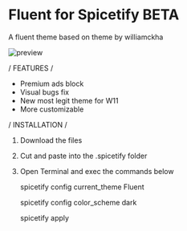 # Fluent for Spicetify BETA

A fluent theme based on theme by williamckha

![preview](https://github.com/bathtimethiago/fluent-for-spicetify/blob/main/preview.png)


/ FEATURES /

- Premium ads block
- Visual bugs fix
- New most legit theme for W11
- More customizable


/ INSTALLATION /

1. Download the files
2. Cut and paste into the .spicetify folder
3. Open Terminal and exec the commands below

    spicetify config current_theme Fluent
    
    spicetify config color_scheme dark
    
    spicetify apply
